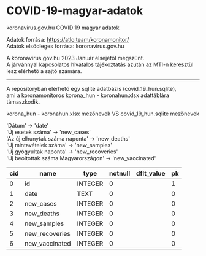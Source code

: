 # COVID-19-magyar-adatok
koronavirus.gov.hu COVID 19 magyar adatok

Adatok forrása: https://atlo.team/koronamonitor/  
Adatok elsődleges forrása: koronavirus.gov.hu  

A koronavirus.gov.hu 2023 Január elsejétől megszűnt.  
A járvánnyal kapcsolatos hivatalos tájékoztatás azután az MTI-n keresztül lesz elérhető a sajtó számára.  

<hr>

A repositoryban elérhető egy sqlite adatbázis (covid_19_hun.sqlite),   
ami a koronamonitoros korona_hun - koronahun.xlsx adattáblára támaszkodik.
  
korona_hun - koronahun.xlsx mezőnevek VS covid_19_hun.sqlite mezőnevek

'Dátum' -> 'date'  
'Új esetek száma' -> 'new_cases'  
'Az új elhunytak száma naponta' -> 'new_deaths'  
'Új mintavételek száma' -> 'new_samples'  
'Új gyógyultak naponta' -> 'new_recoveries'  
'Új beoltottak száma Magyarországon' -> 'new_vaccinated'  


cid|name|type|notnull|dflt_value|pk
--- | --- | ---|--- | --- | ---|
0|id|INTEGER|0||1
1|date|TEXT|0||0
2|new_cases|INTEGER|0||0
3|new_deaths|INTEGER|0||0
4|new_samples|INTEGER|0||0
5|new_recoveries|INTEGER|0||0
6|new_vaccinated|INTEGER|0||0

